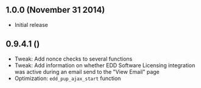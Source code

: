 ## 1.0.0 (November 31 2014)
* Initial release

## 0.9.4.1 ()
* Tweak: Add nonce checks to several functions
* Tweak: Add information on whether EDD Software Licensing integration was active during an email send to the "View Email" page
* Optimization: `edd_pup_ajax_start` function